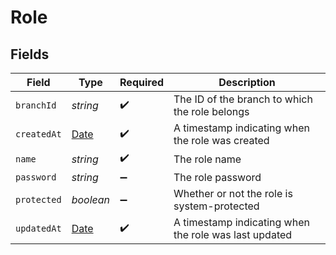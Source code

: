 # Role


## Fields

| Field                                                                                         | Type                                                                                          | Required                                                                                      | Description                                                                                   |
| --------------------------------------------------------------------------------------------- | --------------------------------------------------------------------------------------------- | --------------------------------------------------------------------------------------------- | --------------------------------------------------------------------------------------------- |
| `branchId`                                                                                    | *string*                                                                                      | :heavy_check_mark:                                                                            | The ID of the branch to which the role belongs<br/>                                           |
| `createdAt`                                                                                   | [Date](https://developer.mozilla.org/en-US/docs/Web/JavaScript/Reference/Global_Objects/Date) | :heavy_check_mark:                                                                            | A timestamp indicating when the role was created<br/>                                         |
| `name`                                                                                        | *string*                                                                                      | :heavy_check_mark:                                                                            | The role name<br/>                                                                            |
| `password`                                                                                    | *string*                                                                                      | :heavy_minus_sign:                                                                            | The role password<br/>                                                                        |
| `protected`                                                                                   | *boolean*                                                                                     | :heavy_minus_sign:                                                                            | Whether or not the role is system-protected<br/>                                              |
| `updatedAt`                                                                                   | [Date](https://developer.mozilla.org/en-US/docs/Web/JavaScript/Reference/Global_Objects/Date) | :heavy_check_mark:                                                                            | A timestamp indicating when the role was last updated<br/>                                    |